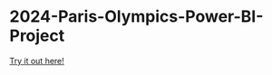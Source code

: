 # 2024-Paris-Olympics-Power-BI-Project

[Try it out here!](https://app.powerbi.com/reportEmbed?reportId=e9501c2f-940b-486c-bdb5-5faa318c3618&autoAuth=true&ctid=5b973f99-77df-4beb-b27d-aa0c70b8482c)

